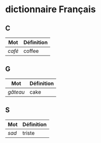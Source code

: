 # dictionnaire Français

## C

| Mot    | Définition |
| ------ | ---------- |
| _café_ | coffee     |

## G

| Mot      | Définition |
| -------- | ---------- |
| _gâteau_ | cake       |

## S

| Mot   | Définition |
| ----- | ---------- |
| _sad_ | triste     |
